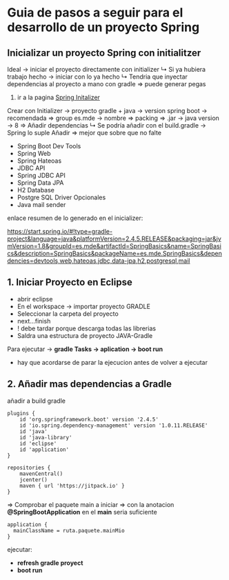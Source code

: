# Guia de pasos a seguir para el desarrollo de un proyecto Spring

## Inicializar un proyecto Spring con initialitzer

Ideal → iniciar el proyecto directamente con initializer
↳ Si ya hubiera trabajo hecho → iniciar con lo ya hecho
  ↳ Tendria que inyectar dependencias al proyecto a mano con gradle ⇒ puede generar pegas

1. ir a la pagina [Spring Initalizer](https://start.spring.io/)

Crear con Initializer
→ proyecto gradle + java
→ version spring boot → recomendada
⇒ group es.mde
→ nombre
⇒ packing ⇒ .jar
→ java version → 8
⇒ Añadir dependencias
↳ Se podría añadir con el build.gradle → Spring lo suple
Añadir
⇒ mejor que sobre que no falte
+ Spring Boot Dev Tools
+ Spring Web
+ Spring Hateoas
+ JDBC API
+ Spring JDBC API
+ Spring Data JPA
+ H2 Database
+ Postgre SQL Driver
Opcionales
+ Java mail sender

enlace resumen de lo generado en el inicializer:

https://start.spring.io/#!type=gradle-project&language=java&platformVersion=2.4.5.RELEASE&packaging=jar&jvmVersion=1.8&groupId=es.mde&artifactId=SpringBasics&name=SpringBasics&description=SpringBasics&packageName=es.mde.SpringBasics&dependencies=devtools,web,hateoas,jdbc,data-jpa,h2,postgresql,mail

## 1.  Iniciar Proyecto en Eclipse

* abrir eclipse
* En el workspace -> importar proyecto GRADLE
* Seleccionar la carpeta del proyecto
* next...finish
* ! debe tardar porque descarga todas las librerias
* Saldra una estructura de proyecto JAVA-Gradle

Para ejecutar -> **gradle Tasks -> aplication -> boot run**
- hay que acordarse de parar la ejecucion antes de volver a ejecutar

## 2. Añadir mas dependencias a Gradle

añadir a build gradle

```
plugins {
	id 'org.springframework.boot' version '2.4.5'
	id 'io.spring.dependency-management' version '1.0.11.RELEASE'
	id 'java'
	id 'java-library'     
	id 'eclipse'     
	id 'application'
}
```
```
repositories {
	mavenCentral()
	jcenter()
	maven { url 'https://jitpack.io' }
}
```
⇒ Comprobar el paquete main a iniciar
  ⇒ con la anotacion **@SpringBootApplication** en el **main** seria suficiente
```
application {
  mainClassName = ruta.paquete.mainMio
}
```
ejecutar: 
  - **refresh gradle proyect**
  - **boot run**



   
